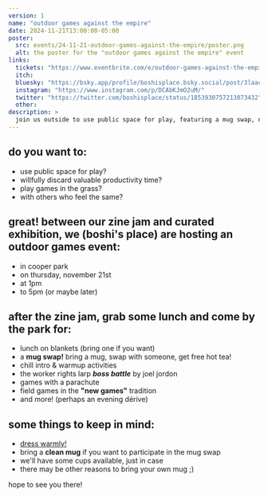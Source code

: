 ```yaml
---
version: 1
name: "outdoor games against the empire"
date: 2024-11-21T13:00:00-05:00
poster:
  src: events/24-11-21-outdoor-games-against-the-empire/poster.png
  alt: the poster for the "outdoor games against the empire" event
links:
  tickets: "https://www.eventbrite.com/e/outdoor-games-against-the-empire-tickets-1057728216569"
  itch:
  bluesky: "https://bsky.app/profile/boshisplace.bsky.social/post/3laacuk4hrd26"
  instagram: "https://www.instagram.com/p/DCAbKJmO2uM/"
  twitter: "https://twitter.com/boshisplace/status/1853930757213073432"
  other:
description: >
  join us outside to use public space for play, featuring a mug swap, new games, and a boss battle
---
```

## do you want to:
- use public space for play?
- willfully discard valuable productivity time?
- play games in the grass?
- with others who feel the same?

## great! between our zine jam and curated exhibition, we (boshi's place) are hosting an outdoor games event:
- in cooper park
- on thursday, november 21st
- at 1pm
- to 5pm (or maybe later)

## after the zine jam, grab some lunch and come by the park for:
- lunch on blankets (bring one if you want)
- a **mug swap!** bring a mug, swap with someone, get free hot tea!
- chill intro & warmup activities
- the worker rights larp <cite>**boss battle**</cite> by joel jordon
- games with a parachute
- field games in the **"new games"** tradition
- and more! (perhaps an evening dérive)

## some things to keep in mind:
- <u>dress warmly!</u>
- bring a **clean mug** if you want to participate in the mug swap
- we'll have some cups available, just in case
- there may be other reasons to bring your own mug ;)

hope to see you there!
